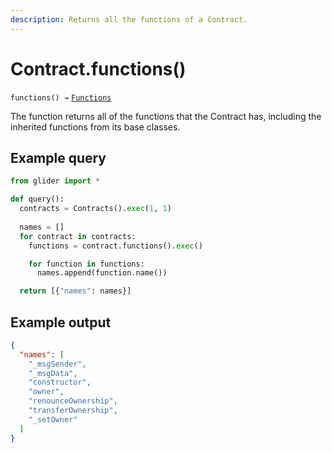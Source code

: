 ```yaml
---
description: Returns all the functions of a Contract.
---
```


# Contract.functions()

`functions() →` [`Functions`](../callables/functions/)

The function returns all of the functions that the Contract has, including the inherited functions from its base classes.

## Example query

```python
from glider import *

def query():
  contracts = Contracts().exec(1, 1)
  
  names = []
  for contract in contracts:
    functions = contract.functions().exec()

    for function in functions:
      names.append(function.name())

  return [{"names": names}]
```

## Example output

```json
{
  "names": [
    "_msgSender",
    "_msgData",
    "constructor",
    "owner",
    "renounceOwnership",
    "transferOwnership",
    "_setOwner"
  ]
}
```
